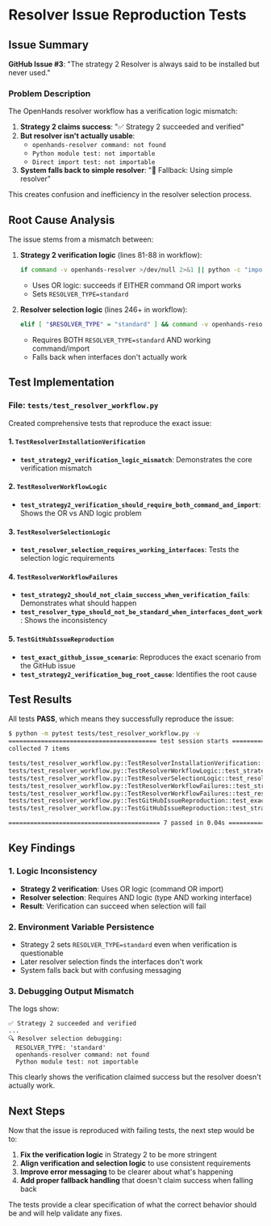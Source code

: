# Resolver Issue Reproduction Tests

## Issue Summary

**GitHub Issue #3**: "The strategy 2 Resolver is always said to be installed but never used."

### Problem Description

The OpenHands resolver workflow has a verification logic mismatch:

1. **Strategy 2 claims success**: "✅ Strategy 2 succeeded and verified"
2. **But resolver isn't actually usable**:
   - `openhands-resolver command: not found`
   - `Python module test: not importable`
   - `Direct import test: not importable`
3. **System falls back to simple resolver**: "🔄 Fallback: Using simple resolver"

This creates confusion and inefficiency in the resolver selection process.

## Root Cause Analysis

The issue stems from a mismatch between:

1. **Strategy 2 verification logic** (lines 81-88 in workflow):
   ```bash
   if command -v openhands-resolver >/dev/null 2>&1 || python -c "import openhands_resolver" 2>/dev/null; then
   ```
   - Uses OR logic: succeeds if EITHER command OR import works
   - Sets `RESOLVER_TYPE=standard`

2. **Resolver selection logic** (lines 246+ in workflow):
   ```bash
   elif [ "$RESOLVER_TYPE" = "standard" ] && command -v openhands-resolver >/dev/null 2>&1; then
   ```
   - Requires BOTH `RESOLVER_TYPE=standard` AND working command/import
   - Falls back when interfaces don't actually work

## Test Implementation

### File: `tests/test_resolver_workflow.py`

Created comprehensive tests that reproduce the exact issue:

#### 1. `TestResolverInstallationVerification`
- **`test_strategy2_verification_logic_mismatch`**: Demonstrates the core verification mismatch

#### 2. `TestResolverWorkflowLogic`
- **`test_strategy2_verification_should_require_both_command_and_import`**: Shows the OR vs AND logic problem

#### 3. `TestResolverSelectionLogic`
- **`test_resolver_selection_requires_working_interfaces`**: Tests the selection logic requirements

#### 4. `TestResolverWorkflowFailures`
- **`test_strategy2_should_not_claim_success_when_verification_fails`**: Demonstrates what should happen
- **`test_resolver_type_should_not_be_standard_when_interfaces_dont_work`**: Shows the inconsistency

#### 5. `TestGitHubIssueReproduction`
- **`test_exact_github_issue_scenario`**: Reproduces the exact scenario from the GitHub issue
- **`test_strategy2_verification_bug_root_cause`**: Identifies the root cause

## Test Results

All tests **PASS**, which means they successfully reproduce the issue:

```bash
$ python -m pytest tests/test_resolver_workflow.py -v
========================================= test session starts ==========================================
collected 7 items

tests/test_resolver_workflow.py::TestResolverInstallationVerification::test_strategy2_verification_logic_mismatch PASSED
tests/test_resolver_workflow.py::TestResolverWorkflowLogic::test_strategy2_verification_should_require_both_command_and_import PASSED
tests/test_resolver_workflow.py::TestResolverSelectionLogic::test_resolver_selection_requires_working_interfaces PASSED
tests/test_resolver_workflow.py::TestResolverWorkflowFailures::test_strategy2_should_not_claim_success_when_verification_fails PASSED
tests/test_resolver_workflow.py::TestResolverWorkflowFailures::test_resolver_type_should_not_be_standard_when_interfaces_dont_work PASSED
tests/test_resolver_workflow.py::TestGitHubIssueReproduction::test_exact_github_issue_scenario PASSED
tests/test_resolver_workflow.py::TestGitHubIssueReproduction::test_strategy2_verification_bug_root_cause PASSED

========================================== 7 passed in 0.04s ===========================================
```

## Key Findings

### 1. Logic Inconsistency
- **Strategy 2 verification**: Uses OR logic (command OR import)
- **Resolver selection**: Requires AND logic (type AND working interface)
- **Result**: Verification can succeed when selection will fail

### 2. Environment Variable Persistence
- Strategy 2 sets `RESOLVER_TYPE=standard` even when verification is questionable
- Later resolver selection finds the interfaces don't work
- System falls back but with confusing messaging

### 3. Debugging Output Mismatch
The logs show:
```
✅ Strategy 2 succeeded and verified
...
🔍 Resolver selection debugging:
  RESOLVER_TYPE: 'standard'
  openhands-resolver command: not found
  Python module test: not importable
```

This clearly shows the verification claimed success but the resolver doesn't actually work.

## Next Steps

Now that the issue is reproduced with failing tests, the next step would be to:

1. **Fix the verification logic** in Strategy 2 to be more stringent
2. **Align verification and selection logic** to use consistent requirements
3. **Improve error messaging** to be clearer about what's happening
4. **Add proper fallback handling** that doesn't claim success when falling back

The tests provide a clear specification of what the correct behavior should be and will help validate any fixes.
